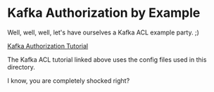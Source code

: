 # Kafka Authorization by Example

Well, well, well, let's have ourselves a Kafka ACL example party. ;) 

[Kafka Authorization Tutorial](https://supergloo.com/kafka-tutorials/kafka-acl-authorization/)

The Kafka ACL tutorial linked above uses the config files used in this directory.

I know, you are completely shocked right?

